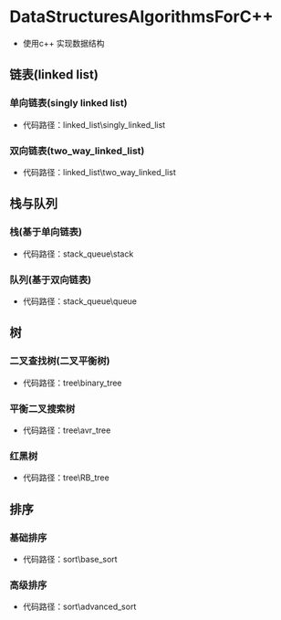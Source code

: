 # DataStructuresAlgorithmsForC++
* 使用c++ 实现数据结构
## 链表(linked list)
### 单向链表(singly linked list)
* 代码路径：linked_list\singly_linked_list
### 双向链表(two_way_linked_list)
* 代码路径：linked_list\two_way_linked_list

## 栈与队列
### 栈(基于单向链表)
* 代码路径：stack_queue\stack
### 队列(基于双向链表)
* 代码路径：stack_queue\queue

## 树
### 二叉查找树(二叉平衡树)
* 代码路径：tree\binary_tree
### 平衡二叉搜索树
* 代码路径：tree\avr_tree
### 红黑树
* 代码路径：tree\RB_tree

## 排序
### 基础排序
* 代码路径：sort\base_sort
### 高级排序
* 代码路径：sort\advanced_sort